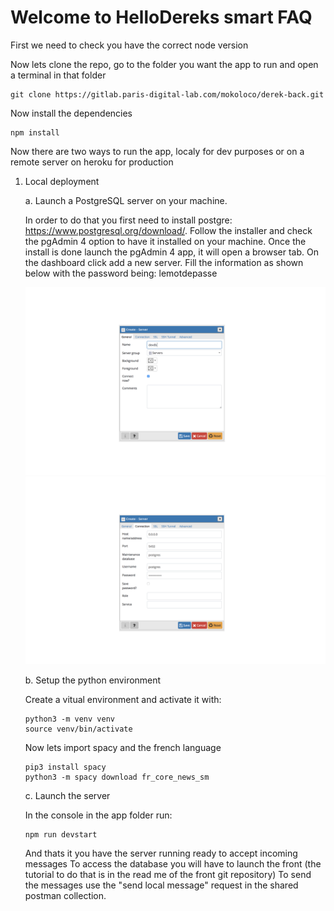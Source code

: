 # Welcome to HelloDereks smart FAQ

First we need to check you have the correct node version

Now lets clone the repo, go to the folder you want the app to run and open a terminal in that folder

    git clone https://gitlab.paris-digital-lab.com/mokoloco/derek-back.git

Now install the dependencies 

    npm install

Now there are two ways to run the app, localy for dev purposes or on a remote server on heroku for production

1.  Local deployment

    a.  Launch a PostgreSQL server on your machine.

    In order to do that you first need to install postgre: https://www.postgresql.org/download/. Follow the installer and check the pgAdmin 4 option to have it installed on your machine.
    Once the install is done launch the pgAdmin 4 app, it will open a browser tab. On the dashboard click add a new server. Fill the information as shown below with the password being: lemotdepasse

    <img src="db1.png"/><img src="db2.png"/>

    b. Setup the python environment

    Create a vitual environment and activate it with:

        python3 -m venv venv
        source venv/bin/activate
    
    Now lets import spacy and the french language

        pip3 install spacy
        python3 -m spacy download fr_core_news_sm

    c. Launch the server

    In the console in the app folder run:

        npm run devstart 
    
    And thats it you have the server running ready to accept incoming messages
    To access the database you will have to launch the front (the tutorial to do that is in the read me of the front git repository)
    To send the messages use the "send local message" request in the shared postman collection.

    